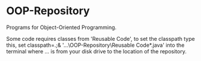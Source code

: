 # OOP-Repository

Programs for Object-Oriented Programming.

Some code requires classes from 'Reusable Code', to set the classpath type this,
	set classpath=.;& '...\OOP-Repository\Reusable Code\*.java'
into the terminal where ... is from your disk drive to the location of the repository.